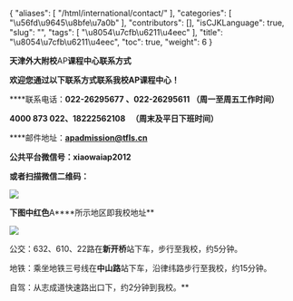 {
    "aliases": [
        "/html/international/contact/"
    ],
    "categories": [
        "\u56fd\u9645\u8bfe\u7a0b"
    ],
    "contributors": [],
    "isCJKLanguage": true,
    "slug": "",
    "tags": [
        "\u8054\u7cfb\u6211\u4eec"
    ],
    "title": "\u8054\u7cfb\u6211\u4eec",
    "toc": true,
    "weight": 6
}






****天津外大附校****AP****课程中心联系方式**** 




**欢迎您通过以下联系方式联系我校AP课程中心！** 




****联系电话：**022-26295677 、022-26295611 （周一至周五工作时间）** 




**4000 873 022、18222562108   （周末及平日下班时间）** 




****邮件地址：**[apadmission@tfls.cn](mailto:apadmission@email.tfls.cn)** 




****公共平台微信号**：xiaowaiap2012** 




****或者扫描微信二维码：**** 




**![](https://cdn.tfls.online/mirror/full/308c9f7a27b7722e4c54d3743a0a35600003959f.jpg)** 



****下图中红色****A****所示地区即我校地址**




**![](http://tfls.tj.edu.cn/images/140418/1-14041Q51622249.jpg)**














公交：632、610、22路在**新开桥**站下车，步行至我校，约5分钟。









地铁：乘坐地铁三号线在**中山路**站下车，沿律纬路步行至我校，约15分钟。









自驾：从志成道快速路出口下，约2分钟到我校。**

  



